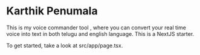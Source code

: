 # Karthik Penumala 
This is my voice commander tool , where you can convert your real time voice into text in both telugu and english language.
This is a NextJS starter.

To get started, take a look at src/app/page.tsx.
